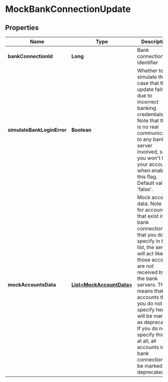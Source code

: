
# MockBankConnectionUpdate

## Properties
Name | Type | Description | Notes
------------ | ------------- | ------------- | -------------
**bankConnectionId** | **Long** | Bank connection identifier | 
**simulateBankLoginError** | **Boolean** | Whether to simulate the case that the update fails due to incorrect banking credentials. Note that there is no real communication to any bank server involved, so you won&#39;t lock your accounts when enabling this flag. Default value is &#39;false&#39;. |  [optional]
**mockAccountsData** | [**List&lt;MockAccountData&gt;**](MockAccountData.md) | Mock accounts data. Note that for accounts that exist in a bank connection but that you do not specify in this list, the service will act like those accounts are not received by the bank servers. This means that any accounts that you do not specify here will be marked as deprecated. If you do not specify this list at all, all accounts in the bank connection will be marked as deprecated. |  [optional]



